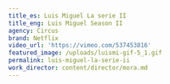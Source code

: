 ```yaml
---
title_es: Luis Miguel La serie II
title_eng: Luis Miguel Season II
agency: Circus
brand: Netflix
video_url: 'https://vimeo.com/537453816'
featured_image: /uploads/luismi-gif-5_1.gif
permalink: luis-miguel-la-serie-ii
work_director: content/director/mora.md
---
```


